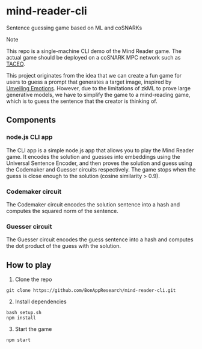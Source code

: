 # mind-reader-cli
Sentence guessing game based on ML and coSNARKs

> [!NOTE]
> This repo is a single-machine CLI demo of the Mind Reader game. The actual game should be deployed on a coSNARK MPC network such as [TACEO](https://taceo.io).

This project originates from the idea that we can create a fun game for users to guess a prompt that generates a target image, inspired by [Unveiling Emotions](https://www.unveilingemotions.com/photo/1). However, due to the limitations of zkML to prove large generative models, we have to simplify the game to a mind-reading game, which is to guess the sentence that the creator is thinking of.

## Components

### node.js CLI app

The CLI app is a simple node.js app that allows you to play the Mind Reader game. It encodes the solution and guesses into embeddings using the Universal Sentence Encoder, and then proves the solution and guess using the Codemaker and Guesser circuits respectively. The game stops when the guess is close enough to the solution (cosine similarity > 0.9).

### Codemaker circuit

The Codemaker circuit encodes the solution sentence into a hash and computes the squared norm of the sentence.

### Guesser circuit

The Guesser circuit encodes the guess sentence into a hash and computes the dot product of the guess with the solution.


## How to play

1. Clone the repo
```
git clone https://github.com/BonAppResearch/mind-reader-cli.git
```

2. Install dependencies
```
bash setup.sh
npm install
```

3. Start the game
```
npm start
```